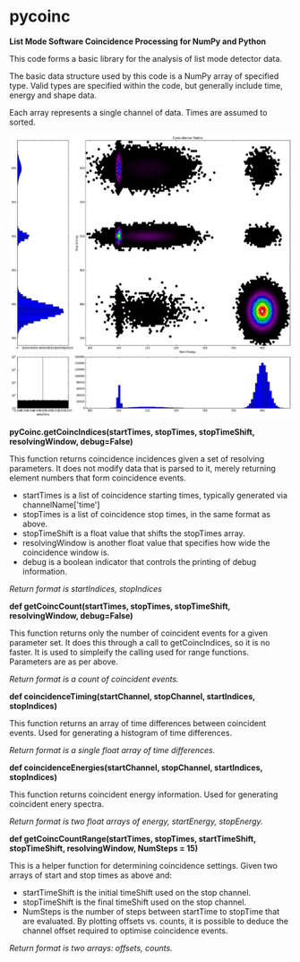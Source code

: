 # pycoinc
**List Mode Software Coincidence Processing for NumPy and Python**

This code forms a basic library for the analysis of list mode detector data. 

The basic data structure used by this code is a NumPy array of specified type. Valid types are specified within the code, but generally include time, energy and shape data.

Each array represents a single channel of data. Times are assumed to sorted.

![alt tag](https://raw.githubusercontent.com/ozonejunkieau/pycoinc/master/Documentation/coincplot.png)

**pyCoinc.getCoincIndices(startTimes, stopTimes, stopTimeShift, resolvingWindow, debug=False)**

This function returns coincidence incidences given a set of resolving parameters. It does not modify data that is parsed to it, merely returning element numbers that form coincidence events.
* startTimes is a list of coincidence starting times, typically generated via channelName['time']
* stopTimes is a list of coincidence stop times, in the same format as above.
* stopTimeShift is a float value that shifts the stopTimes array.
* resolvingWindow is another float value that specifies how wide the coincidence window is.
* debug is a boolean indicator that controls the printing of debug information.

*Return format is startIndices, stopIndices*

**def getCoincCount(startTimes, stopTimes, stopTimeShift, resolvingWindow, debug=False)**

This function returns only the number of coincident events for a given parameter set. It does this through a call to getCoincIndices, so it is no faster. It is used to simpleify the calling used for range functions. Parameters are as per above.

*Return format is a count of coincident events.*

**def coincidenceTiming(startChannel, stopChannel, startIndices, stopIndices)**

This function returns an array of time differences between coincident events. Used for generating a histogram of time differences.

*Return format is a single float array of time differences.*

**def coincidenceEnergies(startChannel, stopChannel, startIndices, stopIndices)**

This function returns coincident energy information. Used for generating coincident enery spectra.

*Return format is two float arrays of energy, startEnergy, stopEnergy.*


**def getCoincCountRange(startTimes, stopTimes, startTimeShift, stopTimeShift, resolvingWindow, NumSteps = 15)**

This is a helper function for determining coincidence settings. Given two arrays of start and stop times as above and:
* startTimeShift is the initial timeShift used on the stop channel.
* stopTimeShift is the final timeShift used on the stop channel.
* NumSteps is the number of steps between startTime to stopTime that are evaluated.
By plotting offsets vs. counts, it is possible to deduce the channel offset required to optimise coincidence events.

*Return format is two arrays: offsets, counts.*

